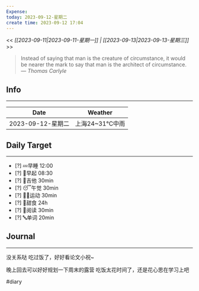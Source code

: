 ```yaml
---
Expense: 
today: 2023-09-12-星期二
create time: 2023-09-12 17:04
---
```


<< *[[2023-09-11|2023-09-11-星期一]] | [[2023-09-13|2023-09-13-星期三]]* >>


> Instead of saying that man is the creature of circumstance, it would be nearer the mark to say that man is the architect of circumstance.
> — <cite>Thomas Carlyle</cite>


## Info
***
| Date        | Weather      | 
| ----------- | ------------ |
| 2023-09-12-星期二 |  上海24~31℃中雨 |


## Daily Target 
***
- [?] 💤早睡   12:00
- [?] 🌅早起    08:30
- [?] 🎵吉他    30min
- [?] 😴午觉    30min
- [?] 🏃‍♀️运动    30min  
- [?] 🚫甜食    24h
- [?] 📖阅读    30min 
- [?] 🔤单词    20min    


##  Journal
***

没关系哒
吃过饭了，好好看论文小祝~

晚上回去可以好好规划一下周末的露营
吃饭太花时间了，还是花心思在学习上吧


#diary